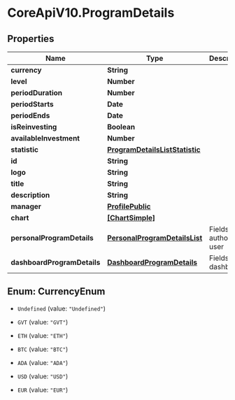 # CoreApiV10.ProgramDetails

## Properties
Name | Type | Description | Notes
------------ | ------------- | ------------- | -------------
**currency** | **String** |  | [optional] 
**level** | **Number** |  | [optional] 
**periodDuration** | **Number** |  | [optional] 
**periodStarts** | **Date** |  | [optional] 
**periodEnds** | **Date** |  | [optional] 
**isReinvesting** | **Boolean** |  | [optional] 
**availableInvestment** | **Number** |  | [optional] 
**statistic** | [**ProgramDetailsListStatistic**](ProgramDetailsListStatistic.md) |  | [optional] 
**id** | **String** |  | [optional] 
**logo** | **String** |  | [optional] 
**title** | **String** |  | [optional] 
**description** | **String** |  | [optional] 
**manager** | [**ProfilePublic**](ProfilePublic.md) |  | [optional] 
**chart** | [**[ChartSimple]**](ChartSimple.md) |  | [optional] 
**personalProgramDetails** | [**PersonalProgramDetailsList**](PersonalProgramDetailsList.md) | Fields for authorized user | [optional] 
**dashboardProgramDetails** | [**DashboardProgramDetails**](DashboardProgramDetails.md) | Fields for dashboard | [optional] 


<a name="CurrencyEnum"></a>
## Enum: CurrencyEnum


* `Undefined` (value: `"Undefined"`)

* `GVT` (value: `"GVT"`)

* `ETH` (value: `"ETH"`)

* `BTC` (value: `"BTC"`)

* `ADA` (value: `"ADA"`)

* `USD` (value: `"USD"`)

* `EUR` (value: `"EUR"`)





